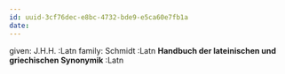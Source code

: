 ```yaml
---
id: uuid-3cf76dec-e8bc-4732-bde9-e5ca60e7fb1a
date: 
---
```


given: J.H.H. :Latn
family: Schmidt :Latn
**Handbuch der lateinischen und griechischen Synonymik** :Latn